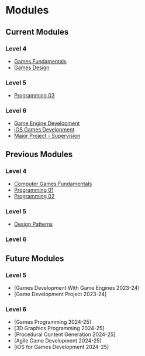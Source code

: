 # Modules

## Current Modules
### Level 4

* [Games Fundamentals](modules/2022/Level4/GamesFundamentals.md)
* [Games Design](modules/2022/Level4/GamesDesign.md)

### Level 5

* [Programming 03](modules/2017-2022/Level5/Programming03.md)

### Level 6

* [Game Engine Development](modules/2017-2022/Level6/GameEngineDevelopment.md)
* [iOS Games Development](modules/2017-2022/Level6/iOSGamesDevelopment.md)
* [Major Project - Supervision](modules/2017-2022/Level6/MajorProjectSupervision.md)

## Previous Modules

### Level 4

* [Computer Games Fundamentals](modules/2017-2022/Level4/ComputerGamesFundamentals.md)
* [Programming 01](modules/2017-2022/Level4/Programming01.md)
* [Programming 02](modules/2017-2022/Level4/Programming02.md)

### Level 5

* [Design Patterns](modules/2017-2022/Level5/DesignPatterns.md)

### Level 6

## Future Modules

### Level 5

* [Games Development With Game Engines 2023-24]
* [Game Development Project 2023-24]

### Level 6

* [Games Programming 2024-25]
* [3D Graphics Programming 2024-25]
* [Procedural Content Generation 2024-25]
* [Agile Game Development 2024-25]
* [iOS for Games Development 2024-25]
